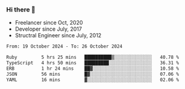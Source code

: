 ### Hi there 👋

- Freelancer since Oct, 2020
- Developer since July, 2017
- Structral Engineer since July, 2012

<!--START_SECTION:waka-->

```txt
From: 19 October 2024 - To: 26 October 2024

Ruby         5 hrs 25 mins   ██████████▒░░░░░░░░░░░░░░   40.78 %
TypeScript   4 hrs 50 mins   █████████░░░░░░░░░░░░░░░░   36.31 %
ERB          1 hr 24 mins    ██▓░░░░░░░░░░░░░░░░░░░░░░   10.58 %
JSON         56 mins         █▓░░░░░░░░░░░░░░░░░░░░░░░   07.06 %
YAML         16 mins         ▓░░░░░░░░░░░░░░░░░░░░░░░░   02.06 %
```

<!--END_SECTION:waka-->
